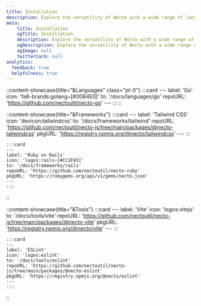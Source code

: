 ```yaml
---
title: Installation
description: Explore the versatility of Necto with a wide range of languages, frameworks, and tools and discover how to get started with our easy-to-follow guides.
meta: 
    title: Installation
    ogTitle: Installation
    description: Explore the versatility of Necto with a wide range of languages, frameworks, and tools and discover how to get started with our easy-to-follow guides.
    ogDescription: Explore the versatility of Necto with a wide range of languages, frameworks, and tools and discover how to get started with our easy-to-follow guides.
    ogImage: null
    twitterCard: null
analytics:
  feedback: true
  helpfulness: true
---
```


::content-showcase{title="&Languages" class="pt-0"}
    :::card
    ---
    label: 'Go'
    icon: 'fa6-brands:golang~[#00B4E0]'
    to: '/docs/languages/go'
    repoURL: 'https://github.com/nectoutil/necto-go'
    ---
    :::
::

::content-showcase{title="&Frameworks"}
    :::card
    ---
    label: 'Tailwind CSS'
    icon: 'devicon:tailwindcss'
    to: '/docs/frameworks/tailwind'
    repoURL: 'https://github.com/nectoutil/necto-js/tree/main/packages/@necto-tailwindcss'
    pkgURL: 'https://registry.npmjs.org/@necto/tailwindcss'
    ---
    :::

    :::card
    ---
    label: 'Ruby on Rails'
    icon: 'logos:rails~[#CC1F03]'
    to: '/docs/frameworks/rails'
    repoURL: 'https://github.com/nectoutil/necto-ruby'
    pkgURL: 'https://rubygems.org/api/v1/gems/necto.json'
    ---
    :::
::

::content-showcase{title="&Tools"}
    :::card
    ---
    label: 'Vite'
    icon: 'logos:vitejs'
    to: '/docs/tools/vite'
    repoURL: 'https://github.com/nectoutil/necto-js/tree/main/packages/@necto-vite'
    pkgURL: 'https://registry.npmjs.org/@necto/vite'
    ---
    :::

    :::card
    ---
    label: 'ESLint'
    icon: 'logos:eslint'
    to: '/docs/tools/eslint'
    repoURL: 'https://github.com/nectoutil/necto-js/tree/main/packages/@necto-eslint'
    pkgURL: 'https://registry.npmjs.org/@necto/eslint'
    ---
    :::
::

